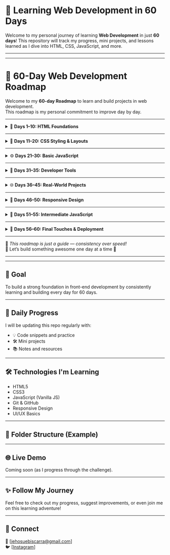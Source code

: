 # 🧠 Learning Web Development in 60 Days

Welcome to my personal journey of learning **Web Development** in just **60 days**! This repository will track my progress, mini projects, and lessons learned as I dive into HTML, CSS, JavaScript, and more.

---
---

# 🧠 60-Day Web Development Roadmap

Welcome to my **60-day Roadmap** to learn and build projects in web development.  
This roadmap is my personal commitment to improve day by day.

---

<details>
<summary>🧱 <strong>Days 1–10: HTML Foundations</strong></summary>

- 🔤 Learn basic HTML tags (`<div>`, `<p>`, `<a>`, `<img>`, etc.)
- 🧩 Use semantic HTML (`<header>`, `<main>`, `<section>`)
- 🌐 Build your first static web page
- 📝 Practice building forms and tables

</details>

---

<details>
<summary>🎨 <strong>Days 11–20: CSS Styling & Layouts</strong></summary>

- 🎨 CSS syntax, selectors, and styling properties
- 🖌️ Fonts, colors, spacing, and background customization
- 📦 Understand the box model and element positioning
- 📐 Use Flexbox and CSS Grid layouts
- 📱 Make your HTML page responsive

</details>

---

<details>
<summary>⚙️ <strong>Days 21–30: Basic JavaScript</strong></summary>

- 💻 JavaScript syntax and variables
- 🔁 Loops, conditionals, and arrays
- ⚙️ Write simple functions
- ✋ DOM manipulation (click, hover, input)
- 🧪 Make interactive elements like toggles or validators

</details>

---

<details>
<summary>🧰 <strong>Days 31–35: Developer Tools</strong></summary>

- 🛠️ Use Chrome DevTools for debugging
- 🧮 Learn Git commands (`add`, `commit`, `push`, etc.)
- 🌍 Push projects to GitHub
- 🗂️ Write useful commit messages

</details>

---

<details>
<summary>🌐 <strong>Days 36–45: Real-World Projects</strong></summary>

- 👨‍💻 Build your personal portfolio site
- 🗒️ Create a to-do list or a simple calculator
- 🔐 Design a clean login form
- ✨ Add transitions and hover effects

</details>

---

<details>
<summary>📱 <strong>Days 46–50: Responsive Design</strong></summary>

- 🖥️ Use media queries to support mobile and tablet
- 🧩 Create flexible grids and layouts
- 📐 Use viewport units and relative sizing
- 🧪 Test your layout on different devices

</details>

---

<details>
<summary>🧠 <strong>Days 51–55: Intermediate JavaScript</strong></summary>

- 🧩 Practice ES6+ features (arrow functions, destructuring)
- 🌀 Learn `map()`, `filter()`, and `reduce()`
- 🔄 Event delegation and bubbling
- 💾 Use `localStorage` to persist user data

</details>

---

<details>
<summary>🚀 <strong>Days 56–60: Final Touches & Deployment</strong></summary>

- 🧹 Polish your portfolio projects
- 🔗 Deploy with GitHub Pages
- 📄 Write README files for each project
- 🧭 Plan your next learning path (React, backend, etc.)

</details>

---

📌 *This roadmap is just a guide — consistency over speed!*  
📆 Let’s build something awesome one day at a time 💪

---
---
## 🚀 Goal

To build a strong foundation in front-end development by consistently learning and building every day for 60 days.

---

## 📅 Daily Progress

I will be updating this repo regularly with:
- 💡 Code snippets and practice
- 🛠️ Mini projects
- 📚 Notes and resources

---

## 🛠️ Technologies I'm Learning

- HTML5
- CSS3
- JavaScript (Vanilla JS)
- Git & GitHub
- Responsive Design
- UI/UX Basics

---

## 📁 Folder Structure (Example)

---

## 🌐 Live Demo

Coming soon (as I progress through the challenge).

---

## ✨ Follow My Journey

Feel free to check out my progress, suggest improvements, or even join me on this learning adventure!

---

## 🔗 Connect

📧 [jehosuebiscarra@gmail.com]  
🐦 [[Instagram](https://www.instagram.com/capt.jehoooo/)]

